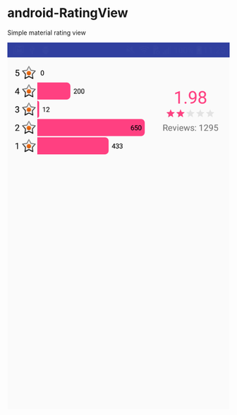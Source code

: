 # android-RatingView
Simple material rating view

![Alt text](https://raw.githubusercontent.com/slobodyanuk/android-RatingView/master/Capture+_2017-08-01-11-25-16.png)
